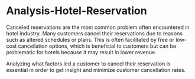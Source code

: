 # Analysis-Hotel-Reservation
Canceled reservations are the most common problem often encountered in hotel industry. Many customers cancel their reservations due to reasons such as altered schedules or plans. This is often facilitated by free or low-cost cancellation options, which is beneficial to customers but can be problematic for hotels because it may result in lower revenue.

Analyzing what factors led a customer to cancel their reservation is essential in order to get insight and minimize customer cancellation rates.
